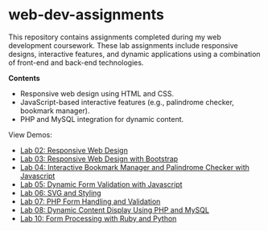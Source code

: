 # web-dev-assignments
This repository contains assignments completed during my web development coursework. These lab assignments include responsive designs, interactive features, and dynamic applications using a combination of front-end and back-end technologies.

**Contents**
- Responsive web design using HTML and CSS.
- JavaScript-based interactive features (e.g., palindrome checker, bookmark manager).
- PHP and MySQL integration for dynamic content.


View Demos:
- [Lab 02: Responsive Web Design](https://cs.torontomu.ca/~h9ngo/lab02/lab02.html)
- [Lab 03: Responsive Web Design with Bootstrap](https://cs.torontomu.ca/~h9ngo/lab03/lab03b.html)
- [Lab 04: Interactive Bookmark Manager and Palindrome Checker with Javascript](https://cs.torontomu.ca/~h9ngo/lab04/lab04.html)
- [Lab 05: Dynamic Form Validation with Javascript](https://cs.torontomu.ca/~h9ngo/lab05/lab05.html)
- [Lab 06: SVG and Styling](https://cs.torontomu.ca/~h9ngo/lab06/lab06.html)
- [Lab 07: PHP Form Handling and Validation](https://cs.torontomu.ca/~h9ngo/lab07/lab07b.html)
- [Lab 08: Dynamic Content Display Using PHP and MySQL](https://cs.torontomu.ca/~h9ngo/lab08/lab08.php)
- [Lab 10: Form Processing with Ruby and Python](https://cs.torontomu.ca/~h9ngo/lab10/lab10b.html)

